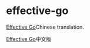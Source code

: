 # effective-go

[Effective Go](https://golang.org/doc/effective_go)Chinese translation.

[Effective Go](https://golang.org/doc/effective_go)中文版
